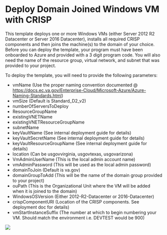 # Deploy Domain Joined Windows VM with CRISP

This template deploys one or more Windows VMs (either Server 2012 R2 Datacenter or Server 2016 Datacenter), installs all required CRISP components and then joins the machine(s) to the domain of your choice.
Before you can deploy the template, your program must have been onboarded to Azure and provided with a 3 digit program code. You will also need the name of the resource group, virtual network, and subnet that was provided to your project.

To deploy the template, you will need to provide the following parameters:

- vmName (Use the proper naming convention documented @ https://docs.ec.va.gov/Enterprise-Cloud/Microsoft-Azure/Azure-Naming-Standards.html)
- vmSize (Default is Standard_D2_v2)
- numberOfServersToDeploy
- ResourceGroupName
- existingVNETName
- existingVNETResourceGroupName
- subnetName
- keyVaultName (See internal deployment guide for details)
- keyVaultSecretName (See internal deployment guide for details)
- keyVaultResourceGroupName (See internal deployment guide for details)
- location (Can be usgovvirginia, usgovtexas, usgovarizona)
- VmAdminUserName (This is the local admin account name)
- vmAdminPassword (This will be used as the local admin password) 
- domainToJoin (Default is va.gov)
- domainGroupToAdd (This will be the name of the domain group provided to your project)
- ouPath (This is the Organizational Unit where the VM will be added when it is joined to the domain)
- WindowsOSVersion (Either 2012-R2-Datacenter or 2016-Datacenter)
- crispComponentURI (Location of the CRISP components. See deployment doc for details)
- vmStartInstanceSuffix (The number at which to begin numbering your VM. Should match the environment i.e. DEVTEST would be 900)

<a href="https://portal.azure.us/#create/Microsoft.Template/uri/https%3A%2F%2Fraw.githubusercontent.com%2Fdepartment-of-veterans-affairs%2FAzure-templates%2Fmaster%2FDeploy-Windows-VM-DomainJoin-CRISP%2Fazuredeploy.json" target="_blank">
    <img src="https://azuredeploy.net/AzureGov.png"/>
</a>
